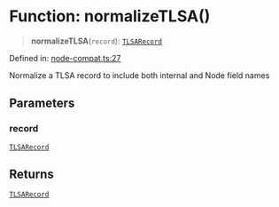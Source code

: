 # Function: normalizeTLSA()

> **normalizeTLSA**(`record`): [`TLSARecord`](../interfaces/TLSARecord.md)

Defined in: [node-compat.ts:27](https://github.com/Nick2bad4u/dnsValidator/blob/main/src/node-compat.ts#L27)

Normalize a TLSA record to include both internal and Node field names

## Parameters

### record

[`TLSARecord`](../interfaces/TLSARecord.md)

## Returns

[`TLSARecord`](../interfaces/TLSARecord.md)

